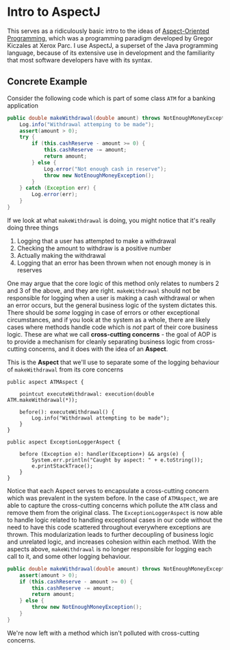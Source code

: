 # Intro to AspectJ

This serves as a ridiculously basic intro to the ideas of [Aspect-Oriented Programming](https://en.wikipedia.org/wiki/Aspect-oriented_programming), which was a programming paradigm developed by Gregor Kiczales at Xerox Parc. I use AspectJ, a superset of the Java programming language, because of its extensive use in development and the familiarity that most software developers have with its syntax.

## Concrete Example

Consider the following code which is part of some class `ATM` for a banking application

```Java
public double makeWithdrawal(double amount) throws NotEnoughMoneyException {
    Log.info("Withdrawal attemping to be made");
    assert(amount > 0);
    try {
        if (this.cashReserve - amount >= 0) {
            this.cashReserve -= amount;
            return amount;
        } else {
            Log.error("Not enough cash in reserve");
            throw new NotEnoughMoneyException();
        }
    } catch (Exception err) {
        Log.error(err);
    }
}
```

If we look at what `makeWithdrawal` is doing, you might notice that it's really doing three things

1. Logging that a user has attempted to make a withdrawal
2. Checking the amount to withdraw is a positive number
3. Actually making the withdrawal
4. Logging that an error has been thrown when not enough money is in reserves

One may argue that the core logic of this method only relates to numbers 2 and 3 of the above, and they are right. `makeWithdrawal` should not be responsible for logging when a user is making a cash withdrawal or when an error occurs, but the general business logic of the system dictates this. There should be *some* logging in case of errors or other exceptional circumstances, and if you look at the system as a whole, there are likely cases where methods handle code which is *not* part of their core business logic. These are what we call **cross-cutting concerns** - the goal of AOP is to provide a mechanism for cleanly separating business logic from cross-cutting concerns, and it does with the idea of an **Aspect**.

This is the **Aspect** that we'll use to separate some of the logging behaviour of `makeWithdrawal` from its core concerns

```AspectJ
public aspect ATMAspect {

    pointcut executeWithdrawal: execution(double ATM.makeWithdrawal(*));

    before(): executeWithdrawal() {
        Log.info("Withdrawal attempting to be made");
    }    
}

public aspect ExceptionLoggerAspect {

    before (Exception e): handler(Exception+) && args(e) {
        System.err.println("Caught by aspect: " + e.toString());
        e.printStackTrace();
    }
}
```
Notice that each Aspect serves to encapsulate a cross-cutting concern which was prevalent in the system before. In the case of `ATMAspect`, we are able to capture the cross-cutting concerns which pollute the `ATM` class and remove them from the original class. The `ExceptionLoggerAspect` is now able to handle logic related to handling exceptional cases in our code without the need to have this code scattered throughout everywhere exceptions are thrown. This modularization leads to further decoupling of business logic and unrelated logic, and increases cohesion within each method. With the aspects above, `makeWithdrawal` is no longer responsible for logging each call to it, and some other logging behaviour.

```Java
public double makeWithdrawal(double amount) throws NotEnoughMoneyException {
    assert(amount > 0);
    if (this.cashReserve - amount >= 0) {
        this.cashReserve -= amount;
        return amount;
    } else {
        throw new NotEnoughMoneyException();
    }
}
```

We're now left with a method which isn't polluted with cross-cutting concerns.
